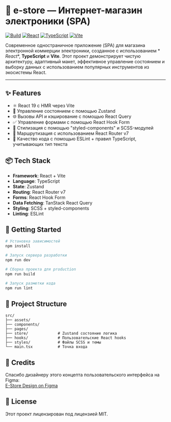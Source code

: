 # 🛒 e-store — Интернет-магазин электроники (SPA)

[![Build](https://img.shields.io/badge/build-passing-brightgreen)](https://vitejs.dev)
[![React](https://img.shields.io/badge/react-19.0.0-blue)](https://reactjs.org/)
[![TypeScript](https://img.shields.io/badge/typescript-5.7.2-blue)](https://www.typescriptlang.org/)
[![Vite](https://img.shields.io/badge/vite-6.2.0-ff69b4)](https://vitejs.dev/)

Современное одностраничное приложение (SPA) для магазина электронной коммерции электроники, созданное с использованием *
*React**, **TypeScript** и **Vite**. Этот проект демонстрирует чистую архитектуру, адаптивный макет, эффективное
управление состоянием и выборку данных с использованием популярных инструментов из экосистемы React.

---

## ✨ Features

- ⚛️ React 19 с HMR через Vite
- 🧠 Управление состоянием с помощью Zustand
- 🌐 Вызовы API и кэширование с помощью React Query
- ✅ Управление формами с помощью React Hook Form
- 🎨 Стилизация с помощью "styled-components" и SCSS-модулей
- 🚦 Маршрутизация с использованием React Router v7
- 🧹 Качество кода с помощью ESLint + правил TypeScript, учитывающих тип текста

## 📦 Tech Stack

- **Framework**: React + Vite
- **Language**: TypeScript
- **State**: Zustand
- **Routing**: React Router v7
- **Forms**: React Hook Form
- **Data Fetching**: TanStack React Query
- **Styling**: SCSS + styled-components
- **Linting**: ESLint

## 🚀 Getting Started

```bash
# Установка зависимостей
npm install

# Запуск сервера разработки
npm run dev

# Сборка проекта для production
npm run build

# Запуск разметки кода
npm run lint
```

## 📁 Project Structure

```
src/
├── assets/
├── components/
├── pages/
├── store/             # Zustand состояние логика
├── hooks/             # Пользовательские React hooks
├── styles/            # Файлы SCSS и темы
└── main.tsx           # Точка входа
```

## 🙏 Credits

Спасибо дизайнеру этого концепта пользовательского интерфейса на Figma:  
[E-Store Design on Figma](https://www.figma.com/design/f524YW83Sc0b9obEwVQAqp/E-Store)

## 📝 License

Этот проект лицензирован под лицензией MIT.